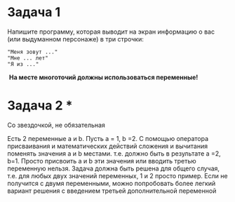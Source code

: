 # Задача 1

Напишите программу, которая выводит на экран информацию о вас (или выдуманном персонаже) в три строчки:

```console
"Меня зовут ..."
"Мне ... лет"
"Я из ..."
```
 **На месте многоточий должны использоваться переменные!**

# Задача 2 *
Со звездочкой, не обязательная  

Есть 2 переменные a  и b.  Пусть  a = 1, b =2.   С помощью оператора присваивания и математических действий сложения и вычитания  поменять значения a и b  местами. т.е.  должно быть в результате  a =2, b=1.   Просто присвоить a и b эти значения или вводить третью переменную нельзя. Задача должна быть решена для общего случая, т.е. для любых двух значений переменных, 1 и 2 просто пример. Если не получится с двумя переменными, можно попробовать более легкий вариант решения с введением третьей дополнительной переменной
